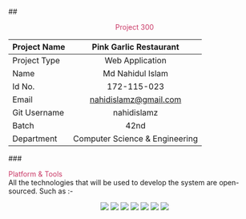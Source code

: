 
##<div align="center" style="color:#ca3a67;"> Project 300</div>

<center>

| Project Name  | Pink Garlic Restaurant|
|:----------|:--------:|
| Project Type  | Web Application |
| Name | Md Nahidul Islam  |
|  Id No. |  172-115-023 |
|  Email |  nahidislamz@gmail.com |
|  Git Username |  nahidislamz |
|  Batch | 42nd  |
|  Department |  Computer Science & Engineering |

</center>

###<div style="color:#ca3a67;"> Platform & Tools</div>
All the technologies that will be used to develop the system are open-sourced.
Such as :-
<center>

<img src="https://img.shields.io/badge/html5%20-%23E34F26.svg?&style=for-the-badge&logo=html5&logoColor=white"/>
<img src="https://img.shields.io/badge/css3%20-%231572B6.svg?&style=for-the-badge&logo=css3&logoColor=white"/>
<img src="https://img.shields.io/badge/javascript%20-%23323330.svg?&style=for-the-badge&logo=javascript&logoColor=%23F7DF1E"/>
<img src="https://img.shields.io/badge/python%20-%2314354C.svg?&style=for-the-badge&logo=python&logoColor=white"/>
<img src="https://img.shields.io/badge/django%20-%23092E20.svg?&style=for-the-badge&logo=django&logoColor=white"/>
<img src ="https://img.shields.io/badge/MongoDB-%234ea94b.svg?&style=for-the-badge&logo=mongodb&logoColor=white"/>
<img src="https://img.shields.io/badge/git%20-%23F05033.svg?&style=for-the-badge&logo=git&logoColor=white"/>

</center>


